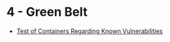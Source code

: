# 4 - Green Belt

- [Test of Containers Regarding Known Vulnerabilities](test-test-of-infrastructure-components-regarding-known-vulnerabilities.md)
